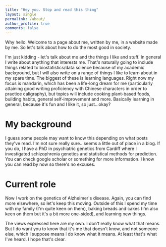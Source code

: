 ```yaml
---
title: "Hey you. Stop and read this thing"
layout: single
permalink: /about/
author_profile: true
comments: false
---
```


Why hello. Welcome to a page about me, written by me, in a website made by me. So let's talk about how to do the most good in society. 

I'm just kidding - let's talk about me and the things I like and stuff. In general I write about anything that interests me. That's naturally going to include things related to biostatistics/data science because of my academic background, but I will also write on a range of things I like to learn about in my spare time. The biggest of these is learning languages. Right now my focus is mandarin, which has been a life-long dream for me (particularly attaining good writing proficiency with Chinese characters in order to practice caligraphy), but topics will include cooking plant-based foods, building habits, general self-improvement and more. Basically learning in general, because it's fun and I like it, so just...okay?

# My background
I guess some people may want to know this depending on what posts they've read. I'm not sure really sure...seems a little out of place in a blog. If you do, I have a PhD in psychiatric genetics from Cardiff where I investigated schizophrenia genetics and statistical methods for prediction. You can check google scholar or something for more information. I know you can read by now so there's no excuses.

# Current role
Now I work on the genetics of Alzheimer's disease. Again, you can find more elsewhere, so let's keep this moving. Outside of this I spend my time with my family (I'm quite keen on them), baking breads and cakes (I'm also keen on them but it's a bit more one-sided), and learning new things.

The views expressed here are my own. I don't really know what that means. But I do want you to know that it's me that doesn't know, and not someone else, which I suppose means I do know what it means. At least that's what I've heard. I hope that's clear.

